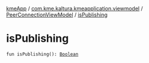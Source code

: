 [kmeApp](../../index.md) / [com.kme.kaltura.kmeapplication.viewmodel](../index.md) / [PeerConnectionViewModel](index.md) / [isPublishing](./is-publishing.md)

# isPublishing

`fun isPublishing(): `[`Boolean`](https://kotlinlang.org/api/latest/jvm/stdlib/kotlin/-boolean/index.html)